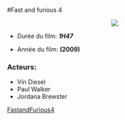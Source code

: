 #Fast and furious 4  

<p align= "center">
<img src= "http://fr.web.img4.acsta.net/medias/nmedia/18/66/78/23/19060254.jpg">
</p>

- Durée du film: ***1H47***  

- Année du film: **(2009)**  

### Acteurs:
* Vin Diesel
* Paul Walker
* Jordana Brewster  

[FastandFurious4](http://www.imdb.com/title/tt1013752/?ref_=nv_sr_1)
